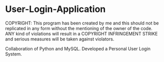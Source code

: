 # User-Login-Application

COPYRIGHT: This program has been created by me and this should not be replicated in any form without the mentioning of the owner of the code. ANY kind of violations will result in a COPYRIGHT INFRINGEMENT STRIKE and serious measures will be taken against violators.

Collaboration of Python and MySQL. Developed a Personal User Login System.
